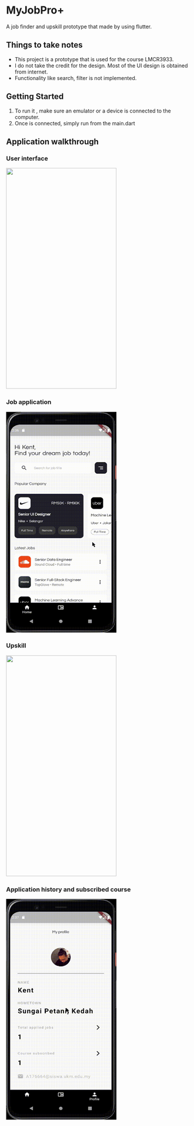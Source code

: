
# MyJobPro+

A job finder and upskill prototype that made by using flutter.

## Things to take notes
* This project is a prototype that is used for the course LMCR3933. 
* I do not take the credit for the design. Most of the UI design is obtained from internet.
* Functionality like search, filter is not implemented.

## Getting Started
1. To run it , make sure an emulator or a device is connected to the computer.
2. Once is connected, simply run from the main.dart

## Application walkthrough

### User interface
<img src="assets/images/walkthrough.gif" width="300px" height="600px" />

### Job application
<img src="assets/images/Apply.gif" width="300px" height="600px" />

### Upskill
<img src="assets/images/Upskill.gif" width="300px" height="600px" />

### Application history and subscribed course
<img src="assets/images/History.gif" width="300px" height="600px" />
 
